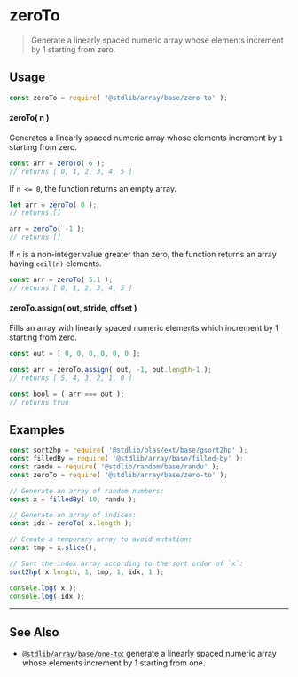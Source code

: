 <!--

@license Apache-2.0

Copyright (c) 2022 The Stdlib Authors.

Licensed under the Apache License, Version 2.0 (the "License");
you may not use this file except in compliance with the License.
You may obtain a copy of the License at

   http://www.apache.org/licenses/LICENSE-2.0

Unless required by applicable law or agreed to in writing, software
distributed under the License is distributed on an "AS IS" BASIS,
WITHOUT WARRANTIES OR CONDITIONS OF ANY KIND, either express or implied.
See the License for the specific language governing permissions and
limitations under the License.

-->

# zeroTo

> Generate a linearly spaced numeric array whose elements increment by 1 starting from zero.

<section class="usage">

## Usage

```javascript
const zeroTo = require( '@stdlib/array/base/zero-to' );
```

#### zeroTo( n )

Generates a linearly spaced numeric array whose elements increment by `1` starting from zero.

```javascript
const arr = zeroTo( 6 );
// returns [ 0, 1, 2, 3, 4, 5 ]
```

If `n <= 0`, the function returns an empty array.

```javascript
let arr = zeroTo( 0 );
// returns []

arr = zeroTo( -1 );
// returns []
```

If `n` is a non-integer value greater than zero, the function returns an array having `ceil(n)` elements.

```javascript
const arr = zeroTo( 5.1 );
// returns [ 0, 1, 2, 3, 4, 5 ]
```

#### zeroTo.assign( out, stride, offset )

Fills an array with linearly spaced numeric elements which increment by 1 starting from zero.

```javascript
const out = [ 0, 0, 0, 0, 0, 0 ];

const arr = zeroTo.assign( out, -1, out.length-1 );
// returns [ 5, 4, 3, 2, 1, 0 ]

const bool = ( arr === out );
// returns true
```

</section>

<!-- /.usage -->

<section class="notes">

</section>

<!-- /.notes -->

<section class="examples">

## Examples

<!-- eslint no-undef: "error" -->

```javascript
const sort2hp = require( '@stdlib/blas/ext/base/gsort2hp' );
const filledBy = require( '@stdlib/array/base/filled-by' );
const randu = require( '@stdlib/random/base/randu' );
const zeroTo = require( '@stdlib/array/base/zero-to' );

// Generate an array of random numbers:
const x = filledBy( 10, randu );

// Generate an array of indices:
const idx = zeroTo( x.length );

// Create a temporary array to avoid mutation:
const tmp = x.slice();

// Sort the index array according to the sort order of `x`:
sort2hp( x.length, 1, tmp, 1, idx, 1 );

console.log( x );
console.log( idx );
```

</section>

<!-- /.examples -->

<!-- Section for related `stdlib` packages. Do not manually edit this section, as it is automatically populated. -->

<section class="related">

* * *

## See Also

-   <span class="package-name">[`@stdlib/array/base/one-to`][@stdlib/array/base/one-to]</span><span class="delimiter">: </span><span class="description">generate a linearly spaced numeric array whose elements increment by 1 starting from one.</span>

</section>

<!-- /.related -->

<!-- Section for all links. Make sure to keep an empty line after the `section` element and another before the `/section` close. -->

<section class="links">

<!-- <related-links> -->

[@stdlib/array/base/one-to]: https://github.com/stdlib-js/stdlib/tree/develop/lib/node_modules/%40stdlib/array/base/one-to

<!-- </related-links> -->

</section>

<!-- /.links -->
